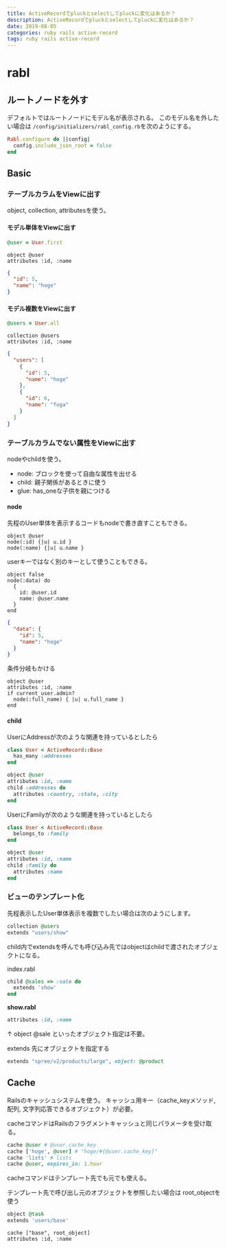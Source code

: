 ```yaml
---
title: ActiveRecordでpluckとselectしてpluckに変化はあるか？
description: ActiveRecordでpluckとselectしてpluckに変化はあるか？
date: 2019-08-05
categories: ruby rails active-record
tags: ruby rails active-record
---
```


# rabl

## ルートノードを外す

デフォルトではルートノードにモデル名が表示される。
このモデル名を外したい場合は `/config/initializers/rabl_config.rb`を次のようにする。

```ruby
Rabl.configure do ||config|
  config.include_json_root = false
end
```


## Basic

### テーブルカラムをViewに出す
object, collection, attributesを使う。

#### モデル単体をViewに出す

```ruby
@user = User.first
```

```show.json.rabl
object @user
attributes :id, :name
```

```JSON
{
  "id": 5,
  "name": "hoge"
}
```

#### モデル複数をViewに出す

```ruby
@users = User.all
```

```index.json.rabl
collection @users
attributes :id, :name
```

```JSON
{
  "users": [
    {
      "id": 5,
      "name": "hoge"
    },
    {
      "id": 6,
      "name": "fuga"
    }
  ]
}
```


### テーブルカラムでない属性をViewに出す
nodeやchildを使う。

- node: ブロックを使って自由な属性を出せる
- child: 親子関係があるときに使う
- glue: has_oneな子供を親につける

#### node
先程のUser単体を表示するコードもnodeで書き直すこともできる。

```rabl
object @user
node(:id) {|u| u.id }
node(:name) {|u| u.name }
```

userキーではなく別のキーとして使うこともできる。

```rabl
object false
node(:data) do
  {
    id: @user.id
    name: @user.name
  }
end
```

```json
{
  "data": {
    "id": 5,
    "name": "hoge"
  }
}
```

条件分岐もかける
```rabl
object @user
attributes :id, :name
if current_user.admin?
  node(:full_name) { |u| u.full_name }
end
```

#### child
UserにAddressが次のような関連を持っているとしたら
```ruby
class User < ActiveRecord::Base
  has_many :addresses
end
```

```ruby
object @user
attributes :id, :name
child :addresses do
  attributes :country, :state, :city
end
```

UserにFamilyが次のような関連を持っているとしたら

```ruby
class User < ActiveRecord::Base
  belongs_to :family
end
```

```ruby
object @user
attributes :id, :name
child :family do
  attributes :name
end
```

### ビューのテンプレート化

先程表示したUser単体表示を複数でしたい場合は次のようにします。

```ruby
collection @users
extends "users/show"
```

child内でextendsを呼んでも呼び込み先ではobjectはchildで渡されたオブジェクトになる。

index.rabl
```ruby
child @sales => :sale do
  extends 'show'
end
```

**show.rabl**

```ruby
attributes :id, :name
```

↑ object @sale といったオブジェクト指定は不要。

extends 先にオブジェクトを指定する
```ruby
extends "spree/v2/products/large", object: @product
```


## Cache

Railsのキャッシュシステムを使う。
キャッシュ用キー（cache_keyメソッド, 配列, 文字列応答できるオブジェクト）が必要。

cacheコマンドはRailsのフラグメントキャッシュと同じパラメータを受け取る。

```ruby
cache @user # @user.cache_key
cache ['hoge', @user] # "hoge/#{@user.cache_key}"
cache 'lists' # lists
cache @user, expires_in: 1.hour
```

cacheコマンドはテンプレート先でも元でも使える。

テンプレート先で呼び出し元のオブジェクトを参照したい場合は
root_objectを使う
```ruby
object @task
extends 'users/base'
```

```users/base.ruby
cache ["base", root_object]
attributes :id, :name
```
